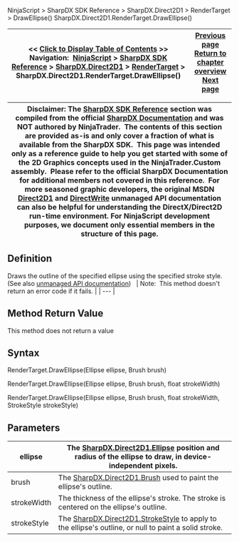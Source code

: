 ﻿
NinjaScript > SharpDX SDK Reference > SharpDX.Direct2D1 > RenderTarget > DrawEllipse()
SharpDX.Direct2D1.RenderTarget.DrawEllipse()

| << [Click to Display Table of Contents](sharpdx_direct2d1_rendertarget_drawellipse.md) >> **Navigation:**     [NinjaScript](ninjascript.md) > [SharpDX SDK Reference](sharpdx_sdk_reference.md) > [SharpDX.Direct2D1](sharpdx_direct2d1.md) > [RenderTarget](sharpdx_direct2d1_rendertarget.md) > SharpDX.Direct2D1.RenderTarget.DrawEllipse() | [Previous page](sharpdx_direct2d1_rendertarget_antialiasmode.md) [Return to chapter overview](sharpdx_direct2d1_rendertarget.md) [Next page](sharpdx_direct2d1_rendertarget_drawgeometry.md) |
| --- | --- |

| Disclaimer: The [SharpDX SDK Reference](sharpdx_sdk_reference.md) section was compiled from the official [SharpDX Documentation](http://sharpdx.org/) and was NOT authored by NinjaTrader.  The contents of this section are provided as-is and only cover a fraction of what is available from the SharpDX SDK.  This page was intended only as a reference guide to help you get started with some of the 2D Graphics concepts used in the NinjaTrader.Custom assembly.  Please refer to the official SharpDX Documentation for additional members not covered in this reference.  For more seasoned graphic developers, the original MSDN [Direct2D1](https://msdn.microsoft.com/en-us/library/windows/desktop/dd370990.aspx) and [DirectWrite](https://msdn.microsoft.com/en-us/library/windows/desktop/dd368038.aspx) unmanaged API documentation can also be helpful for understanding the DirectX/Direct2D run-time environment. For NinjaScript development purposes, we document only essential members in the structure of this page. |
| --- |

## Definition
Draws the outline of the specified ellipse using the specified stroke style.
(See also [unmanaged API documentation](http://msdn.microsoft.com/en-us/library/dd371886.aspx))
 
| Note:  This method doesn't return an error code if it fails. |
| --- |

## Method Return Value
This method does not return a value
 
## Syntax
RenderTarget.DrawEllipse(Ellipse ellipse, Brush brush)  

RenderTarget.DrawEllipse(Ellipse ellipse, Brush brush, float strokeWidth)  

RenderTarget.DrawEllipse(Ellipse ellipse, Brush brush, float strokeWidth, StrokeStyle strokeStyle)
## Parameters
| ellipse | The [SharpDX.Direct2D1.Ellipse](sharpdx_direct2d1_ellipse.md) position and radius of the ellipse to draw, in device-independent pixels. |
| --- | --- |
| brush | The [SharpDX.Direct2D1.Brush](sharpdx_direct2d1_brush.md) used to paint the ellipse's outline. |
| strokeWidth | The thickness of the ellipse's stroke. The stroke is centered on the ellipse's outline. |
| strokeStyle | The [SharpDX.Direct2D1.StrokeStyle](sharpdx_direct2d1_strokestyle.md) to apply to the ellipse's outline, or null to paint a solid stroke. |

